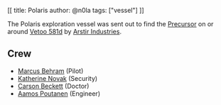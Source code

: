[[
title: Polaris
author: @n0la
tags: ["vessel"]
]]

The Polaris exploration vessel was sent out to find the
[Precursor](precursor.html) on or around
[Vetoo 581d](../planets/vetoo_581d.html) by
[Arstir Industries](../factions/arstir_industries.html).

## Crew

* [Marcus Behram](../characters/marcus_behram.html) (Pilot)
* [Katherine Novak](../characters/katherine_novak.html) (Security)
* [Carson Beckett](../characters/carson_beckett.html) (Doctor)
* [Aamos Poutanen](../characters/aamos_poutanen.html) (Engineer)
